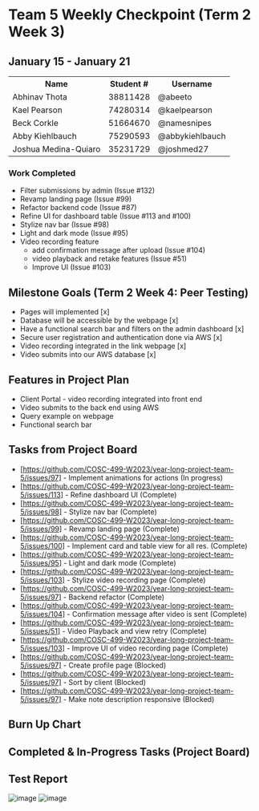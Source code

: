 # Team 5 Weekly Checkpoint (Term 2 Week 3)
## January 15 - January 21
<table>
  <tr><th>Name</th><th>Student #</th><th>Username</th></tr>
  <tr><td>Abhinav Thota</td><td>38811428</td><td>@abeeto</td></tr>
  <tr><td>Kael Pearson</td><td>74280314</td><td>@kaelpearson</td></tr>
  <tr><td>Beck Corkle</td><td>51664670</td><td>@namesnipes</td></tr>
  <tr><td>Abby Kiehlbauch</td><td>75290593</td><td>@abbykiehlbauch</td></tr>
  <tr><td>Joshua Medina-Quiaro</td><td>35231729</td><td>@joshmed27</td></tr>
</table>

### Work Completed
- Filter submissions by admin (Issue #132)
- Revamp landing page (Issue #99)
- Refactor backend code (Issue #87)
- Refine UI for dashboard table (Issue #113 and #100)
- Stylize nav bar (Issue #98)
- Light and dark mode (Issue #95)
- Video recording feature
    - add confirmation message after upload (Issue #104)
    - video playback and retake features (Issue #51)
    - Improve UI (Issue #103)

## Milestone Goals (Term 2 Week 4: Peer Testing)
- Pages will implemented [x]
- Database will be accessible by the webpage [x]
- Have a functional search bar and filters on the admin dashboard [x] 
- Secure user registration and authentication done via AWS [x]
- Video recording integrated in the link webpage [x]
- Video submits into our AWS database [x]

## Features in Project Plan
- Client Portal - video recording integrated into front end
- Video submits to the back end using AWS
- Query example on webpage
- Functional search bar

## Tasks from Project Board
- [https://github.com/COSC-499-W2023/year-long-project-team-5/issues/97] - Implement animations for actions (In progress)
- [https://github.com/COSC-499-W2023/year-long-project-team-5/issues/113] - Refine dashboard UI (Complete)
- [https://github.com/COSC-499-W2023/year-long-project-team-5/issues/98] - Stylize nav bar (Complete)
- [https://github.com/COSC-499-W2023/year-long-project-team-5/issues/99] - Revamp landing page (Complete)
- [https://github.com/COSC-499-W2023/year-long-project-team-5/issues/100] - Implement card and table view for all res. (Complete)
- [https://github.com/COSC-499-W2023/year-long-project-team-5/issues/95] - Light and dark mode (Complete)
- [https://github.com/COSC-499-W2023/year-long-project-team-5/issues/103] - Stylize video recording page (Complete)
- [https://github.com/COSC-499-W2023/year-long-project-team-5/issues/97] - Backend refactor (Complete)
- [https://github.com/COSC-499-W2023/year-long-project-team-5/issues/104] - Confirmation message after video is sent (Complete)
- [https://github.com/COSC-499-W2023/year-long-project-team-5/issues/51] - Video Playback and view retry (Complete)
- [https://github.com/COSC-499-W2023/year-long-project-team-5/issues/103] - Improve UI of video recording page (Complete)
- [https://github.com/COSC-499-W2023/year-long-project-team-5/issues/97] - Create profile page (Blocked)
- [https://github.com/COSC-499-W2023/year-long-project-team-5/issues/97] - Sort by client (Blocked)
- [https://github.com/COSC-499-W2023/year-long-project-team-5/issues/97] - Make note description responsive (Blocked)


## Burn Up Chart

## Completed & In-Progress Tasks (Project Board)

## Test Report
![image](https://github.com/COSC-499-W2023/year-long-project-team-5/assets/79242419/17e70841-1902-4c44-becf-4f48051d0d4a)
![image](https://github.com/COSC-499-W2023/year-long-project-team-5/assets/79242419/79216310-e02f-48c1-afc4-767b47cf4da2)
